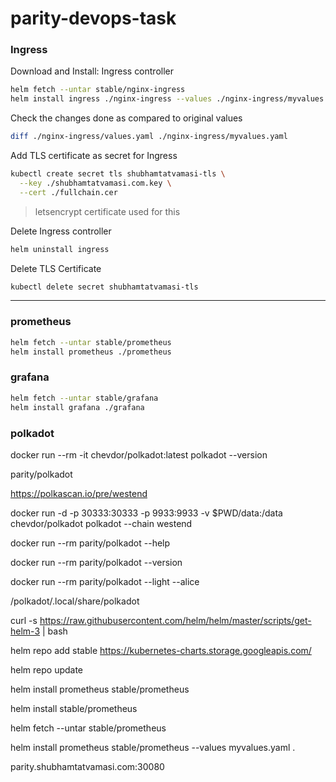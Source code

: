 # parity-devops-task


### Ingress

Download and Install: Ingress controller
```bash
helm fetch --untar stable/nginx-ingress
helm install ingress ./nginx-ingress --values ./nginx-ingress/myvalues.yaml
```

Check the changes done as compared to original values
```bash
diff ./nginx-ingress/values.yaml ./nginx-ingress/myvalues.yaml
```

Add TLS certificate as secret for Ingress
```bash
kubectl create secret tls shubhamtatvamasi-tls \
  --key ./shubhamtatvamasi.com.key \
  --cert ./fullchain.cer
```
> letsencrypt certificate used for this

Delete Ingress controller
```bash
helm uninstall ingress
```

Delete TLS Certificate
```bash
kubectl delete secret shubhamtatvamasi-tls
```
---

### prometheus

```bash
helm fetch --untar stable/prometheus
helm install prometheus ./prometheus

```

### grafana

```bash
helm fetch --untar stable/grafana
helm install grafana ./grafana

```


### polkadot


docker run --rm -it chevdor/polkadot:latest polkadot --version

parity/polkadot

https://polkascan.io/pre/westend

docker run -d -p 30333:30333 -p 9933:9933 -v $PWD/data:/data chevdor/polkadot polkadot --chain westend


docker run --rm parity/polkadot --help

docker run --rm parity/polkadot --version

docker run --rm parity/polkadot --light --alice

/polkadot/.local/share/polkadot

curl -s https://raw.githubusercontent.com/helm/helm/master/scripts/get-helm-3 | bash

helm repo add stable https://kubernetes-charts.storage.googleapis.com/

helm repo update

helm install prometheus stable/prometheus

helm install stable/prometheus

helm fetch --untar stable/prometheus

helm install prometheus stable/prometheus --values myvalues.yaml .

parity.shubhamtatvamasi.com:30080


